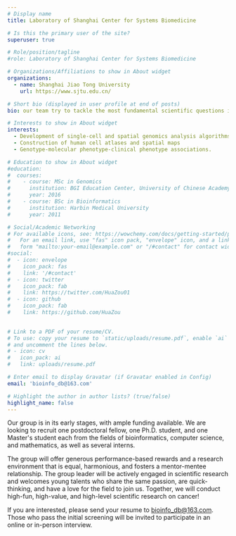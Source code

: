 ```yaml
---
# Display name
title: Laboratory of Shanghai Center for Systems Biomedicine

# Is this the primary user of the site?
superuser: true

# Role/position/tagline
#role: Laboratory of Shanghai Center for Systems Biomedicine

# Organizations/Affiliations to show in About widget
organizations:
  - name: Shanghai Jiao Tong University
    url: https://www.sjtu.edu.cn/

# Short bio (displayed in user profile at end of posts)
bio: our team try to tackle the most fundamental scientific questions in cancer research from first principles using computational and systems biology approaches, thereby aiding in the development of the next generation of precision cancer therapies.

# Interests to show in About widget
interests:
  - Development of single-cell and spatial genomics analysis algorithms.
  - Construction of human cell atlases and spatial maps
  - Genotype-molecular phenotype-clinical phenotype associations.

# Education to show in About widget
#education:
#  courses:
#    - course: MSc in Genomics
#      institution: BGI Education Center, University of Chinese Academy of Sciences
#      year: 2016
#    - course: BSc in Bioinformatics
#      institution: Harbin Medical University
#      year: 2011

# Social/Academic Networking
# For available icons, see: https://wowchemy.com/docs/getting-started/page-builder/#icons
#   For an email link, use "fas" icon pack, "envelope" icon, and a link in the
#   form "mailto:your-email@example.com" or "/#contact" for contact widget.
#social:
#  - icon: envelope
#    icon_pack: fas
#    link: '/#contact'
#  - icon: twitter
#    icon_pack: fab
#    link: https://twitter.com/HuaZou01
#  - icon: github
#    icon_pack: fab
#    link: https://github.com/HuaZou
  

# Link to a PDF of your resume/CV.
# To use: copy your resume to `static/uploads/resume.pdf`, enable `ai` icons in `params.toml`,
# and uncomment the lines below.
# - icon: cv
#   icon_pack: ai
#   link: uploads/resume.pdf

# Enter email to display Gravatar (if Gravatar enabled in Config)
email: 'bioinfo_db@163.com'

# Highlight the author in author lists? (true/false)
highlight_name: false
---
```


Our group is in its early stages, with ample funding available. We are looking to recruit one postdoctoral fellow, one Ph.D. student, and one Master's student each from the fields of bioinformatics, computer science, and mathematics, as well as several interns. 

The group will offer generous performance-based rewards and a research environment that is equal, harmonious, and fosters a mentor-mentee relationship. The group leader will be actively engaged in scientific research and welcomes young talents who share the same passion, are quick-thinking, and have a love for the field to join us. Together, we will conduct high-fun, high-value, and high-level scientific research on cancer!

If you are interested, please send your resume to bioinfo_db@163.com. Those who pass the initial screening will be invited to participate in an online or in-person interview.
